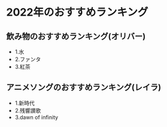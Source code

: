 # 2022年のおすすめランキング


## 飲み物のおすすめランキング(オリバー)

- 1.水
- 2.ファンタ
- 3.紅茶

## アニメソングのおすすめランキング(レイラ)

- 1.新時代
- 2.残響讃歌
- 3.dawn of infinity

